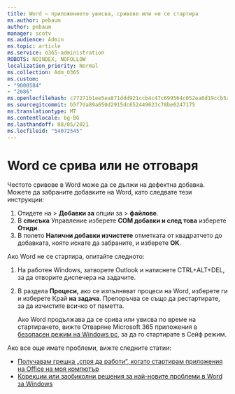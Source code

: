 ```yaml
---
title: Word – приложението увисва, сривове или не се стартира
ms.author: pebaum
author: pebaum
manager: scotv
ms.audience: Admin
ms.topic: article
ms.service: o365-administration
ROBOTS: NOINDEX, NOFOLLOW
localization_priority: Normal
ms.collection: Adm_O365
ms.custom:
- "9000584"
- "2686"
ms.openlocfilehash: c77271b1ee5ea871ddd921ccb4c47c699564c052ea0d19ccb5aabec2cfb5edc3
ms.sourcegitcommit: b5f7da89a650d2915dc652449623c78be6247175
ms.translationtype: MT
ms.contentlocale: bg-BG
ms.lasthandoff: 08/05/2021
ms.locfileid: "54072545"
---
```

# <a name="word-crashes-or-doesnt-respond"></a>Word се срива или не отговаря

Честото сривове в Word може да се дължи на дефектна добавка. Можете да забраните добавките на Word, като следвате тези инструкции:

1. Отидете на  >  **Добавки за** опции за  >  **файлове**.
2. В **списъка** Управление изберете **COM добавки и след това** изберете **Отиди**.
3. В полето **Налични добавки изчистете** отметката от квадратчето до добавката, която искате да забраните, и изберете **OK**.

Ако Word не се стартира, опитайте следното:

1.   На работен Windows, затворете Outlook и натиснете CTRL+ALT+DEL, за да отворите диспечера на задачите. 
2. В раздела **Процеси,** ако се изпълняват процеси на Word, изберете ги и изберете Край **на задача**. Препоръчва се също да рестартирате, за да изчистите всичко от паметта.

    Ако Word продължава да се срива или увисва по време на стартирането, вижте Отваряне Microsoft 365 приложения в [безопасен режим на Windows pc,](https://support.office.com/article/Open-Office-apps-in-safe-mode-on-a-Windows-PC-dedf944a-5f4b-4afb-a453-528af4f7ac72) за да го стартирате в Сейф режим.

Ако все още имате проблеми, вижте следните статии: 
- [Получавам грешка „спря да работи“, когато стартирам приложения на Office на моя компютър](https://support.office.com/article/52bd7985-4e99-4a35-84c8-2d9b8301a2fa)
- [Корекции или заобиколни решения за най-новите проблеми в Word за Windows](https://support.office.com/article/bf6bf17c-2807-4871-83ce-e337ae8f0b86)